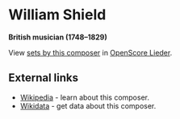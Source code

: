 
# William Shield

__British musician (1748–1829)__

View [sets by this composer] in [OpenScore Lieder].

[sets by this composer]: https://musescore.com/openscore-lieder-corpus/sets?order=title&text=Shield,+William
[OpenScore Lieder]: https://musescore.com/openscore-lieder-corpus

## External links

- [Wikipedia] - learn about this composer.
- [Wikidata] - get data about this composer.

[Wikipedia]: https://en.wikipedia.org/wiki/William_Shield
[Wikidata]: https://www.wikidata.org/wiki/Q3568956

